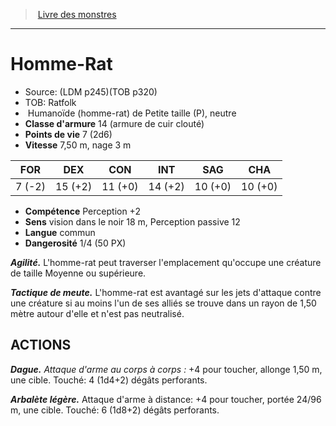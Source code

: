 ﻿> [Livre des monstres](tome_of_beasts_old.md)

---

# Homme-Rat

- Source: (LDM p245)(TOB p320)
- TOB: Ratfolk
-  Humanoïde (homme-rat) de Petite taille (P), neutre
- **Classe d'armure** 14 (armure de cuir clouté)
- **Points de vie** 7 (2d6)
- **Vitesse** 7,50 m, nage 3 m

|FOR|DEX|CON|INT|SAG|CHA|
|---|---|---|---|---|---|
|7 (-2)|15 (+2)|11 (+0)|14 (+2)|10 (+0)|10 (+0)|

- **Compétence** Perception +2
- **Sens** vision dans le noir 18 m, Perception passive 12
- **Langue** commun
- **Dangerosité** 1/4 (50 PX)

**_Agilité._** L'homme-rat peut traverser l'emplacement qu'occupe une créature de taille Moyenne ou supérieure.

**_Tactique de meute._** L'homme-rat est avantagé sur les jets d'attaque contre une créature si au moins l'un de ses alliés se trouve dans un rayon de 1,50 mètre autour d'elle et n'est pas neutralisé.

## ACTIONS

**_Dague._** _Attaque d'arme au corps à corps :_ +4 pour toucher, allonge 1,50 m, une cible. Touché: 4 (1d4+2) dégâts perforants.

**_Arbalète légère._** Attaque d'arme à distance: +4 pour toucher, portée 24/96 m, une cible. Touché: 6 (1d8+2) dégâts perforants.

